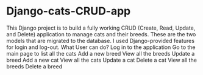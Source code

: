 # Django-cats-CRUD-app
This Django project is to build a fully working CRUD (Create, Read, Update, and Delete) application to manage cats and their breeds. These are the two models that are migrated to the database. I used Django-provided features for login and log-out. 
What User can do?
Log in to the application
Go to the main page to list all the cats
Add a new breed
View all the breeds
Update a breed
Add a new cat
View all the cats
Update a cat
Delete a cat
View all the breeds
Delete a breed
